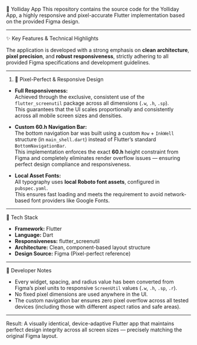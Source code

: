 🚀 Yolliday App
This repository contains the source code for the Yolliday App, a highly responsive and pixel-accurate Flutter implementation based on the provided Figma design.

---

 ✨ Key Features & Technical Highlights

The application is developed with a strong emphasis on **clean architecture**, **pixel precision**, and **robust responsiveness**, strictly adhering to all provided Figma specifications and development guidelines.

---

 1. 📐 Pixel-Perfect & Responsive Design

- **Full Responsiveness:**  
  Achieved through the exclusive, consistent use of the `flutter_screenutil` package across all dimensions (`.w`, `.h`, `.sp`).  
  This guarantees that the UI scales proportionally and consistently across all mobile screen sizes and densities.

- **Custom 60.h Navigation Bar:**  
  The bottom navigation bar was built using a custom `Row` + `InkWell` structure (in `main_shell.dart`) instead of Flutter’s standard `BottomNavigationBar`.  
  This implementation enforces the exact **60.h** height constraint from Figma and completely eliminates render overflow issues — ensuring perfect design compliance and responsiveness.

- **Local Asset Fonts:**  
  All typography uses **local Roboto font assets**, configured in `pubspec.yaml`.  
  This ensures fast loading and meets the requirement to avoid network-based font providers like Google Fonts.

---

 🧩 Tech Stack

- **Framework:** Flutter
- **Language:** Dart
- **Responsiveness:** flutter_screenutil
- **Architecture:** Clean, component-based layout structure
- **Design Source:** Figma (Pixel-perfect reference)

---

 🧠 Developer Notes

- Every widget, spacing, and radius value has been converted from Figma’s pixel units to responsive `ScreenUtil` values (`.w`, `.h`, `.sp`, `.r`).
- No fixed pixel dimensions are used anywhere in the UI.
- The custom navigation bar ensures zero pixel overflow across all tested devices (including those with different aspect ratios and safe areas).

---

 Result:
A visually identical, device-adaptive Flutter app that maintains perfect design integrity across all screen sizes — precisely matching the original Figma layout.
